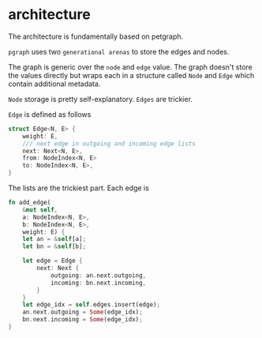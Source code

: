 # architecture

The architecture is fundamentally based on petgraph.

`pgraph` uses two `generational arenas` to store the edges and nodes.

The graph is generic over the `node` and `edge` value. The graph doesn't store the values directly but wraps each in a structure called `Node` and `Edge` which contain additional metadata.

`Node` storage is pretty self-explanatory.
`Edges` are trickier.

`Edge` is defined as follows
```rust
struct Edge<N, E> {
    weight: E,
    /// next edge in outgoing and incoming edge lists
    next: Next<N, E>,
    from: NodeIndex<N, E>
    to: NodeIndex<N, E>,
}
```

The lists are the trickiest part. Each edge is
```rust
fn add_edge(
    &mut self,
    a: NodeIndex<N, E>,
    b: NodeIndex<N, E>,
    weight: E) {
    let an = &self[a];
    let bn = &self[b];

    let edge = Edge {
        next: Next {
            outgoing: an.next.outgoing,
            incoming: bn.next.incoming,
        }
    }
    let edge_idx = self.edges.insert(edge);
    an.next.outgoing = Some(edge_idx);
    bn.next.incoming = Some(edge_idx);
}
```
